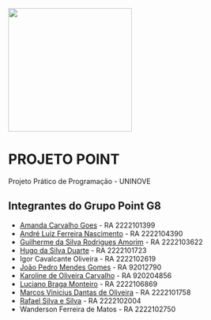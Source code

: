 <img src="https://www.uninove.br/logo-uninove.svg" width="250px"/>

# PROJETO POINT
Projeto Prático de Programação - UNINOVE

## Integrantes do Grupo Point G8

- [Amanda Carvalho Goes](https://github.com/AmandaGoes) - RA 2222101399
- [André Luiz Ferreira Nascimento](https://github.com/AndreLuizFN) - RA 2222104390
- [Guilherme da Silva Rodrigues Amorim](https://github.com/Gui170204) - RA 2222103622
- [Hugo da Silva Duarte](https://github.com/hugoduarte013) - RA 2222101723
- Igor Cavalcante Oliveira - RA 2222102619
- [João Pedro Mendes Gomes](https://github.com/JoaoPMG) - RA 92012790
- [Karoline de Oliveira Carvalho](https://github.com/KarolineCarvalho) - RA 920204856
- [Luciano Braga Monteiro](https://github.com/Lumonb) - RA 2222106869
- [Marcos Vinicius Dantas de Oliveira](https://github.com/marquinhos238) - RA 2222101758
- [Rafael Silva e Silva](https://github.com/RafaelSilvaEsilva) - RA 2222102004
- Wanderson Ferreira de Matos - RA 2222102750
